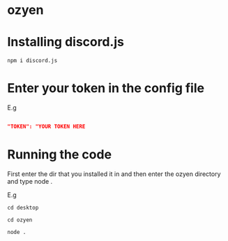 # ozyen

# Installing discord.js 

```
npm i discord.js

```

# Enter your token in the config file

E.g

```json

"TOKEN": "YOUR TOKEN HERE

```

# Running the code
 

First enter the dir that you installed it in and then enter the ozyen directory and type node .

E.g
```
cd desktop

cd ozyen

node .
```
